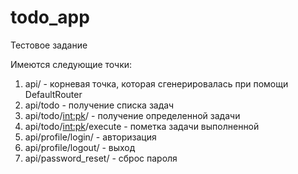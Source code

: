 # todo_app
Тестовое задание

Имеются следующие точки:
1) api/ - корневая точка, которая сгенерировалась при помощи DefaultRouter
2) api/todo - получение списка задач
3) api/todo/<int:pk>/ - получение определенной задачи
4) api/todo/<int:pk>/execute - пометка задачи выполненной
5) api/profile/login/ - авторизация 
6) api/profile/logout/ - выход
7) api/password_reset/ - сброс пароля
